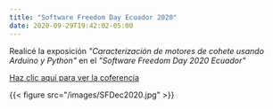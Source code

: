 ```yaml
---
title: "Software Freedom Day Ecuador 2020"
date: 2020-09-29T19:42:02-05:00
---
```


Realicé la exposición *"Caracterización de motores de cohete usando Arduino y 
Python"* en el *"Software Freedom Day 2020 Ecuador"* 

[Haz clic aquí para ver la coferencia](https://youtu.be/VfKvgGvEOdM)

 {{< figure src="/images/SFDec2020.jpg" >}}